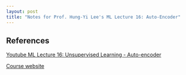 ```yaml
---
layout: post
title: "Notes for Prof. Hung-Yi Lee's ML Lecture 16: Auto-Encoder"
---
```





## References

[Youtube ML Lecture 16: Unsupervised Learning - Auto-encoder](https://www.youtube.com/watch?v=Tk5B4seA-AU&list=PLJV_el3uVTsPy9oCRY30oBPNLCo89yu49&index=25)

[Course website](http://speech.ee.ntu.edu.tw/~tlkagk/courses_ML17_2.html)
